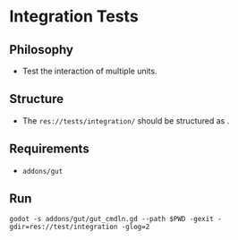 # Integration Tests

## Philosophy
- Test the interaction of multiple units.

## Structure
- The `res://tests/integration/` should be structured as <TBD>.

## Requirements
- `addons/gut`

## Run
`godot -s addons/gut/gut_cmdln.gd --path $PWD -gexit -gdir=res://test/integration -glog=2`
